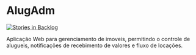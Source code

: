 AlugAdm
=======
[![Stories in Backlog](https://img.shields.io/badge/issues-waffle.io-yellow.svg)](https://waffle.io/juliannyas/AlugAdm)

Aplicação Web para gerenciamento de imoveis, permitindo o controle de alugueis, notificações de recebimento de valores e fluxo de locações.
